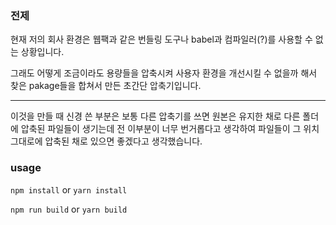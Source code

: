 ### 전제

현재 저의 회사 환경은 웹팩과 같은 번들링 도구나 babel과 컴파일러(?)를 사용할 수 없는 상황입니다. <br />

그래도 어떻게 조금이라도 용량들을 압축시켜 사용자 환경을 개선시킬 수 없을까 해서 찾은 pakage들을 합쳐서 만든 초간단 압축기입니다.

<hr/>


이것을 만들 때 신경 쓴 부분은 보통 다른 압축기를 쓰면 원본은 유지한 채로 다른 폴더에 압축된 파일들이 생기는데
전 이부분이 너무 번거롭다고 생각하여 파일들이 그 위치 그대로에 압축된 채로 있으면 좋겠다고 생각했습니다.

### usage

```npm install``` or ```yarn install``` 

```npm run build``` or ```yarn build```
